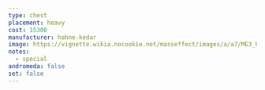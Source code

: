 ```yaml
---
type: chest
placement: heavy
cost: 15300
manufacturer: hahne-kedar
image: https://vignette.wikia.nocookie.net/masseffect/images/a/a7/ME3_hahne_kedar_chest.png/revision/latest/scale-to-width-down/100?cb=20120310234740
notes:
  - special
andromeda: false
set: false
---
```


